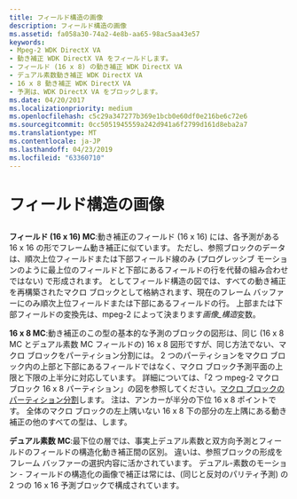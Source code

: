 ```yaml
---
title: フィールド構造の画像
description: フィールド構造の画像
ms.assetid: fa058a30-74a2-4e8b-aa65-98ac5aa43e57
keywords:
- Mpeg-2 WDK DirectX VA
- 動き補正 WDK DirectX VA をフィールドします。
- フィールド (16 x 8) の動き補正 WDK DirectX VA
- デュアル素数動き補正 WDK DirectX VA
- 16 x 8 動き補正 WDK DirectX VA
- 予測は、WDK DirectX VA をブロックします。
ms.date: 04/20/2017
ms.localizationpriority: medium
ms.openlocfilehash: c5c29a347277b369e1bcb0e60df0e216be6c72e6
ms.sourcegitcommit: 0cc5051945559a242d941a6f2799d161d8eba2a7
ms.translationtype: MT
ms.contentlocale: ja-JP
ms.lasthandoff: 04/23/2019
ms.locfileid: "63360710"
---
```

# <a name="field-structured-pictures"></a>フィールド構造の画像


## <span id="ddk_field_structured_pictures_gg"></span><span id="DDK_FIELD_STRUCTURED_PICTURES_GG"></span>


**フィールド (16 x 16) MC**:動き補正のフィールド (16 x 16) には、各予測がある 16 x 16 の形でフレーム動き補正に似ています。 ただし、参照ブロックのデータは、順次上位フィールドまたは下部フィールド線のみ (プログレッシブ モーションのように最上位のフィールドと下部にあるフィールドの行を代替の組み合わせではない) で形成されます。 としてフィールド構造の図では、すべての動き補正を再構築されたマクロ ブロックとして格納されます、現在のフレーム バッファーにのみ順次上位フィールドまたは下部にあるフィールドの行。 上部または下部フィールドの変換先は、mpeg-2 によって決まります*画像\_構造*変数。

**16 x 8 MC**:動き補正のこの型の基本的な予測のブロックの図形は、同じ (16 x 8 MC とデュアル素数 MC フィールドの) 16 x 8 図形ですが、同じ方法でない、マクロ ブロックをパーティション分割には。 2 つのパーティションをマクロ ブロック内の上部と下部にあるフィールドではなく、マクロ ブロック予測平面の上限と下限の上半分に対応しています。 詳細については、「2 つ mpeg-2 マクロ ブロック 16 x 8 パーティション」の図を参照してください。[マクロ ブロックのパーティション分割](macroblock-partitioning.md)します。 注は、アンカーが半分の下位 16 x 8 ポイントです。 全体のマクロ ブロックの左上隅いない 16 x 8 下の部分の左上隅にある動き補正の他のすべての型は、します。

**デュアル素数 MC**:最下位の層では、事実上デュアル素数と双方向予測とフィールドのフィールドの構造化動き補正間の区別。 違いは、参照ブロックの形成をフレーム バッファーの選択内容に活かされています。 デュアル-素数のモーション - フィールドの構造化の画像で補正は常には、(同じと反対のパリティ予測) の 2 つの 16 x 16 予測ブロックで構成されています。

 

 





